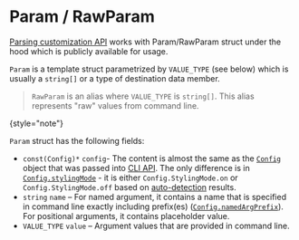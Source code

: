 # Param / RawParam

[Parsing customization API](Parsing-customization.md) works with Param/RawParam struct under the hood which is publicly available for usage.

`Param` is a template struct parametrized by `VALUE_TYPE` (see below) which is usually a `string[]` or a type of destination data member.

> `RawParam` is an alias where `VALUE_TYPE` is `string[]`. This alias represents "raw" values from command line.
>
{style="note"}

`Param` struct has the following fields:

- `const(Config)*` `config`- The content is almost the same as the [`Config`](Config.md) object that was passed into [CLI API](CLI-API.md).
  The only difference is in [`Config.stylingMode`](Config.md#stylingMode) - it is either `Config.StylingMode.on` or `Config.StylingMode.off`
  based on [auto-detection](ANSI-coloring-and-styling.md#heuristic) results.
- `string` `name` – For named argument, it contains a name that is specified in command line exactly including prefix(es)
  ([`Config.namedArgPrefix`](Config.md#namedArgPrefix)). For positional arguments, it contains placeholder value.
- `VALUE_TYPE` `value` – Argument values that are provided in command line.
